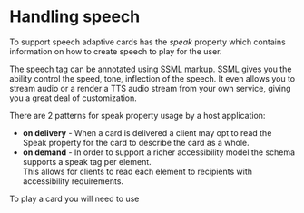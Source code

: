 # Handling speech
To support speech adaptive cards has the *speak* property which contains information on how to create speech to play for the user.


The speech tag can be annotated using  [SSML markup](https://msdn.microsoft.com/en-us/library/office/hh361578(v=office.14).aspx). 
SSML gives you the ability control the speed, tone, inflection of the speech.  It even allows you to stream audio or a render a TTS audio stream
from your own service, giving you a great deal of customization.

There are 2 patterns for speak property usage by a host application:
* **on delivery** - When a card is delivered a client may opt to read the Speak property for the card to describe the card as a whole.
* **on demand** - In order to support a richer accessibility model the schema supports a speak tag per element.  
This allows for clients to read each element to recipients with accessibility requirements.

To play a card you will need to use 
